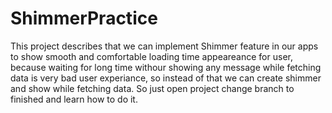 # ShimmerPractice
This project describes that we can implement Shimmer feature in our apps to show smooth and comfortable loading time appeareance for user, because waiting for long time withour showing any message while fetching data is very bad user experiance, so instead of that we can create shimmer and show while fetching data. So just open project change branch to finished and learn how to do it. 
